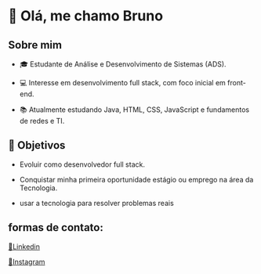 # 👋 Olá, me chamo Bruno 
##  Sobre mim

- 🎓 Estudante de Análise e Desenvolvimento de Sistemas (ADS).

- 💻 Interesse em desenvolvimento full stack, com foco inicial em front-end.

- 📚 Atualmente estudando Java, HTML, CSS, JavaScript e fundamentos de redes e TI.

## 🎯 Objetivos

- Evoluir como desenvolvedor full stack.

- Conquistar minha primeira oportunidade estágio ou emprego na área da Tecnologia.

- usar a tecnologia para resolver problemas reais

## formas de contato:

[🔎Linkedin](https://www.linkedin.com/in/bruno-carvalho-74a2a2337/)

[📸Instagram](https://www.instagram.com/brunoc30.dev/?next=%2F)
